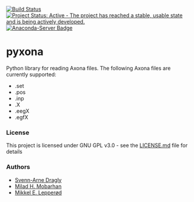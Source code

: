 [![Build Status](https://travis-ci.org/CINPLA/pyxona.svg?branch=master)](https://travis-ci.org/CINPLA/pyxona)
[![Project Status: Active - The project has reached a stable, usable state and is being actively developed.](http://www.repostatus.org/badges/latest/active.svg)](http://www.repostatus.org/#active)
[![Anaconda-Server Badge](https://anaconda.org/cinpla/pyxona/badges/installer/conda.svg)](https://conda.anaconda.org/cinpla)
# pyxona
Python library for reading Axona files. The following Axona files are currently supported:

* .set
* .pos
* .inp
* .X
* .eegX
* .egfX

### License

This project is licensed under GNU GPL v3.0 - see the [LICENSE.md](https://github.com/miladh/lgn-simulator/blob/dev/LICENSE) file for details

### Authors

- [Svenn-Arne Dragly](https://github.com/dragly)
- [Milad H. Mobarhan](https://github.com/miladh) 
- [Mikkel E. Lepperød](https://github.com/lepmik)

